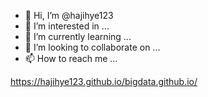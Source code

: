 - 👋 Hi, I’m @hajihye123
- 👀 I’m interested in ...
- 🌱 I’m currently learning ...
- 💞️ I’m looking to collaborate on ...
- 📫 How to reach me ...


https://hajihye123.github.io/bigdata.github.io/

<!---
hajihye123/hajihye123 is a ✨ special ✨ repository because its `README.md` (this file) appears on your GitHub profile.
You can click the Preview link to take a look at your changes.
--->
